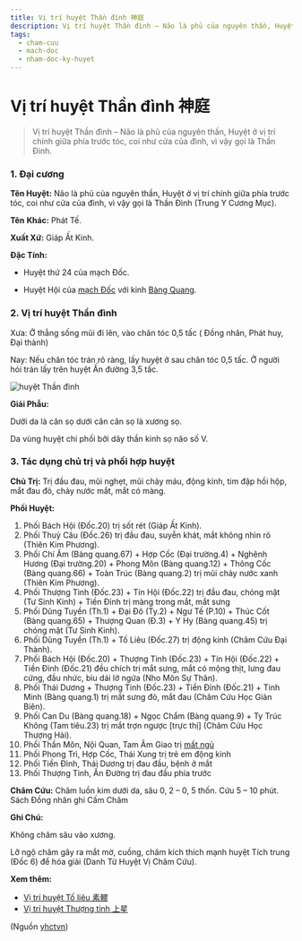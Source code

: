 ```yaml
---
title: Vị trí huyệt Thần đình 神庭
description: Vị trí huyệt Thần đình – Não là phủ của nguyên thần, Huyệt ở vị trí chính giữa phía trước tóc, coi như cửa của đình, vì vậy gọi là Thần Đình.
tags:
  - cham-cuu
  - mach-doc
  - nham-doc-ky-huyet
---
```


# Vị trí huyệt Thần đình 神庭 

> Vị trí huyệt Thần đình – Não là phủ của nguyên thần, Huyệt ở vị trí chính giữa phía trước tóc, coi như cửa của đình, vì vậy gọi là Thần Đình.

### 1. Đại cương

**Tên Huyệt:** Não là phủ của nguyên thần, Huyệt ở vị trí chính giữa phía trước tóc, coi như cửa của đình, vì vậy gọi là Thần Đình (Trung Y Cương Mục).

**Tên** **Khác:** Phát Tế.

**Xuất Xứ:** Giáp Ất Kinh.

**Đặc Tính:**

+ Huyệt thứ 24 của mạch Đốc.

+ Huyệt Hội của [mạch Đốc](/yhctvn/dai-cuong-mach-doc) với kinh [Bàng Quang](/yhctvn/kinh-tuc-thai-duong-bang-quang).

### 2. Vị trí huyệt Thần đình

Xưa: Ở thẳng sống mũi đi lên, vào chân tóc 0,5 tấc ( Đồng nhân, Phát huy, Đại thành)

Nay: Nếu chân tóc trán rõ ràng, lấy huyệt ở sau chân tóc 0,5 tấc. Ở người hói trán lấy trên huyệt Ấn đường 3,5 tấc.

![huyệt Thần đình](/imgs/yhctvn/huyet-than-dinh-300x187.jpg)

**Giải Phẫu:**

Dưới da là cân sọ dưới cân cân sọ là xương sọ.

Da vùng huyệt chi phối bởi dây thần kinh sọ não số V.

### 3. Tác dụng chủ trị và phối hợp huyệt

**Chủ Trị:** Trị đầu đau, mũi nghẹt, mũi chảy máu, động kinh, tim đập hồi hộp, mắt đau đỏ, chảy nước mắt, mắt có màng.

**Phối Huyệt:**

1. Phối Bách Hội (Đốc.20) trị sốt rét (Giáp Ất Kinh).
2. Phối Thuỷ Câu (Đốc.26) trị đầu đau, suyễn khát, mắt không nhìn rõ (Thiên Kim Phương).
3. Phối Chí Âm (Bàng quang.67) + Hợp Cốc (Đại trường.4) + Nghênh Hương (Đại trường.20) + Phong Môn (Bàng quang.12) + Thông Cốc (Bàng quang.66) + Toàn Trúc (Bàng quang.2) trị mũi chảy nước xanh (Thiên Kim Phương).
4. Phối Thượng Tinh (Đốc.23) + Tín Hội (Đốc.22) trị đầu đau, chóng mặt (Tư Sinh Kinh) + Tiền Đỉnh trị màng trong mắt, mắt sưng
5. Phối Dũng Tuyền (Th.1) + Đại Đô (Ty.2) + Ngư Tế (P.10) + Thúc Cốt (Bàng quang.65) + Thượng Quan (Đ.3) + Y Hy (Bàng quang.45) trị chóng mặt (Tư Sinh Kinh).
6. Phối Dũng Tuyền (Th.1) + Tố Liêu (Đốc.27) trị động kinh (Châm Cứu Đại Thành).
7. Phối Bách Hội (Đốc.20) + Thượng Tinh (Đốc.23) + Tín Hội (Đốc.22) + Tiền Đình (Đốc.21) đều chích trị mắt sưng, mắt có mộng thịt, lưng đau cứng, đầu nhức, bìu dái lở ngứa (Nho Môn Sự Thân).
8. Phối Thái Dương + Thượng Tinh (Đốc.23) + Tiền Đỉnh (Đốc.21) + Tinh Minh (Bàng quang.1) trị mắt sưng đỏ, mắt đau (Châm Cứu Học Giản Biên).
9. Phối Can Du (Bàng quang.18) + Ngọc Chẩm (Bàng quang.9) + Ty Trúc Không (Tam tiêu.23) trị mắt trợn ngược [trực thị] (Châm Cứu Học Thượng Hải).
10. Phối Thần Môn, Nội Quan, Tam Âm Giao trị [mất ngủ](/yhctvn/chung-mat-ngu-theo-dong-y)
11. Phối Phong Trì, Hợp Cốc, Thái Xung trị trẻ em động kinh
12. Phối Tiền Đình, Thái Dương trị đau đầu, bệnh ở mắt
13. Phối Thượng Tinh, Ấn Đường trị đau đầu phía trước

**Châm Cứu:** Châm luồn kim dưới da, sâu 0, 2 – 0, 5 thốn. Cứu 5 – 10 phút. Sách Đồng nhân ghi Cấm Châm

**Ghi Chú:**

Không châm sâu vào xương.

Lỡ ngộ châm gây ra mắt mờ, cuồng, châm kích thích mạnh huyệt Tích trung (Đốc 6) để hóa giải (Danh Từ Huyệt Vị Châm Cứu).

**Xem thêm:**

* [Vị trí huyệt Tố liêu 素髎](/yhctvn/vi-tri-huyet-to-lieu-%e7%b4%a0%e9%ab%8e)
* [Vị trí huyệt Thượng tinh 上星](/yhctvn/vi-tri-huyet-thuong-tinh-%e4%b8%8a%e6%98%9f)

(Nguồn <a href="https://yhctvn.com/vi-tri-huyet-than-dinh-神庭/" target="_blank">yhctvn</a>)
